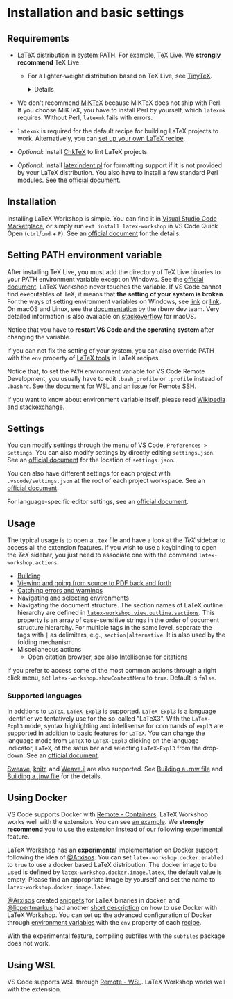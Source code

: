 # Installation and basic settings

## Requirements

- LaTeX distribution in system PATH. For example, [TeX Live](https://www.tug.org/texlive/). We **strongly recommend** TeX Live.
  - For a lighter-weight distribution based on TeX Live, see [TinyTeX](https://github.com/rstudio/tinytex-releases).
    <details><!-- empty line below, so that markdown works -->
  
      The TinyTeX distributions contain only a small subset of the 4000+ packages downloaded by TeX Live.
      Additional packages can be installed with `tlmgr install <pkgname>`.
      Note that these distributions do not include offline documentation.
      The [_Show package documentation_ functionality][showdoc] of LaTeX Workshop will therefore not work
      (you can instead use the CTAN link also provided in the popup to download the docs).
    </details>
    
- We don't recommend [MiKTeX](https://miktex.org/) because MiKTeX does not ship with Perl. If you choose MiKTeX, you have to install Perl by yourself, which `latexmk` requires. Without Perl, `latexmk` fails with errors.
- `latexmk` is required for the default recipe for building LaTeX projects to work. Alternatively, you can [set up your own LaTeX recipe](Compile#latex-recipes).
- _Optional_: Install [ChkTeX](https://www.nongnu.org/chktex) to lint LaTeX projects.
- _Optional_: Install [latexindent.pl](https://github.com/cmhughes/latexindent.pl) for formatting support if it is not provided by your LaTeX distribution. You also have to install a few standard Perl modules. See the [official document](https://latexindentpl.readthedocs.io/en/latest/sec-appendices.html#required-perl-modules).

[showdoc]: https://github.com/James-Yu/LaTeX-Workshop/wiki/Hover#documentation-of-a-package

## Installation

Installing LaTeX Workshop is simple. You can find it in [Visual Studio Code Marketplace](https://marketplace.visualstudio.com/items?itemName=James-Yu.latex-workshop), or simply run `ext install latex-workshop` in VS Code Quick Open (`ctrl`/`cmd` + `P`). See an [official document](https://code.visualstudio.com/docs/editor/extension-gallery) for the details.

## Setting PATH environment variable

After installing TeX Live, you must add the directory of TeX Live binaries to your PATH environment variable except on Windows. See the [official document](https://www.tug.org/texlive/quickinstall.html). LaTeX Workshop never touches the variable. If VS Code cannot find executables of TeX, it means that **the setting of your system is broken**. For the ways of setting environment variables on Windows, see [link](https://docs.telerik.com/teststudio/features/test-runners/add-path-environment-variables) or [link](https://www.computerhope.com/issues/ch000549.htm). On macOS and Linux, see the  [documentation](https://github.com/rbenv/rbenv/wiki/unix-shell-initialization) by the rbenv dev team.  Very detailed information is also available on [stackoverflow](https://stackoverflow.com/questions/135688/setting-environment-variables-on-os-x) for macOS.

Notice that you have to **restart VS Code and the operating system** after changing the variable.

If you can not fix the setting of your system, you can also override PATH with the `env` property of [LaTeX tools](Compile#latex-tools) in LaTeX recipes.

Notice that, to set the `PATH` environment variable for VS Code Remote Development, you usually have to edit `.bash_profile` or `.profile` instead of `.bashrc`. See the [document](https://code.visualstudio.com/docs/remote/troubleshooting#_configure-the-environment-for-the-remote-extension-host) for WSL and an [issue](https://github.com/microsoft/vscode-remote-release/issues/1671#issuecomment-542818686) for Remote SSH.

If you want to know about environment variable itself, please read [Wikipedia](https://en.wikipedia.org/wiki/Environment_variable) and [stackexchange](https://unix.stackexchange.com/questions/91282/what-exactly-is-an-environment-variable).

## Settings

You can modify settings through the menu of VS Code, `Preferences > Settings`.
You can also modify settings by directly editing `settings.json`. See an [official document](https://code.visualstudio.com/docs/getstarted/settings#_settings-file-locations) for the location of `settings.json`.

You can also have different settings for each project with `.vscode/settings.json` at the root of each project workspace. See an [official document](https://code.visualstudio.com/docs/getstarted/settings#_settings-file-locations).

For language-specific editor settings, see an [official document](https://code.visualstudio.com/docs/getstarted/settings#_languagespecific-editor-settings).

## Usage

The typical usage is to open a `.tex` file and have a look at the _TeX_ sidebar to access all the extension features. If you wish to use a keybinding to open the _TeX_ sidebar, you just need to associate one with the command `latex-workshop.actions`.

- [Building](Compile#building-the-document)
- [Viewing and going from source to PDF back and forth](View)
- [Catching errors and warnings](Compile#catching-errors-and-warnings)
- [Navigating and selecting environments](Environments#Navigating-and-selection)
- Navigating the document structure. The section names of LaTeX outline hierarchy are defined in [`latex-workshop.view.outline.sections`](ExtraFeatures#latex-workshopviewoutlinesections). This property is an array of case-sensitive strings in the order of document structure hierarchy. For multiple tags in the same level, separate the tags with `|` as delimiters, e.g., `section|alternative`. It is also used by the folding mechanism.
- Miscellaneous actions
  - Open citation browser, see also [Intellisense for citations](Intellisense#Citations)

If you prefer to access some of the most common actions through a right click menu, set `latex-workshop.showContextMenu` to `true`. Default is `false`.

### Supported languages

In addtions to `LaTeX`, [`LaTeX-Expl3`](https://www.latex-project.org/latex3/) is supported. `LaTeX-Expl3` is a language identifier we tentatively use for the so-called "LaTeX3". With the `LaTeX-Expl3` mode, syntax highlighting and intellisense for commands of `expl3` are supported in addition to basic features for `LaTeX`. You can change the language mode from `LaTeX` to `LaTeX-Expl3` clicking on the language indicator, `LaTeX`, of the satus bar and selecting `LaTeX-Expl3` from the drop-down. See an [official document](https://code.visualstudio.com/docs/languages/overview#_changing-the-language-for-the-selected-file).

[Sweave](https://stat.ethz.ch/R-manual/R-patched/library/utils/doc/Sweave.pdf), [knitr](https://yihui.org/knitr/), and [Weave.jl](https://github.com/JunoLab/Weave.jl) are also supported. See [Building a .rnw file](Compile#building-a-rnw-file) and [Building a .jnw file](Compile#building-a-jnw-file) for the details.

## Using Docker

VS Code supports Docker with [Remote - Containers](https://marketplace.visualstudio.com/items?itemName=ms-vscode-remote.remote-containers). LaTeX Workshop works well with the extension. You can see [an example](https://github.com/James-Yu/LaTeX-Workshop/tree/master/samples/docker). We **strongly recommend** you to use the extension instead of our following experimental feature.

LaTeX Workshop has an **experimental** implementation on Docker support following the idea of [@Arxisos](https://github.com/Arxisos). You can set `latex-workshop.docker.enabled` to `true` to use a docker based LaTeX distribution. The docker image to be used is defined by `latex-workshop.docker.image.latex`, the default value is empty. Please find an appropriate image by yourself and set the name to `latex-workshop.docker.image.latex`.

[@Arxisos](https://github.com/Arxisos) created [snippets](https://github.com/Arxisos/LaTex-Workshop-Docker) for LaTeX binaries in docker, and [@lippertmarkus](https://github.com/lippertmarkus) had another [short description](https://github.com/James-Yu/LaTeX-Workshop/issues/302) on how to use Docker with LaTeX Workshop.
You can set up the advanced configuration of Docker through [environment variables](https://docs.docker.com/engine/reference/commandline/cli/#environment-variables) with the `env` property of each [recipe](Compile#latex-recipes).

With the experimental feature, compiling subfiles with the `subfiles` package does not work.

## Using WSL

VS Code supports WSL through [Remote - WSL](https://marketplace.visualstudio.com/items?itemName=ms-vscode-remote.remote-wsl). LaTeX Workshop works well with the extension.
